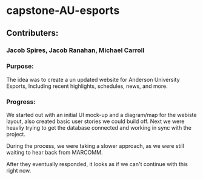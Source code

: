 # capstone-AU-esports

## Contributers:
### Jacob Spires, Jacob Ranahan, Michael Carroll


### Purpose:
The idea was to create a un updated website for Anderson University Esports, Including recent highlights, schedules, news, and more.


### Progress:
We started out with an initial UI mock-up and a diagram/map for the webiste layout, also created basic user stories we could build off. Next we were heavliy trying to get the database connected and working in sync with the project. 


During the process, we were taking a slower approach, as we were still waiting to hear back from MARCOMM. 

After they eventually responded, it looks as if we can't continue with this right now.
